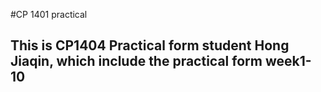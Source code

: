 #CP 1401 practical
## This is CP1404 Practical form student Hong Jiaqin, which include the practical form week1-10 
##
###